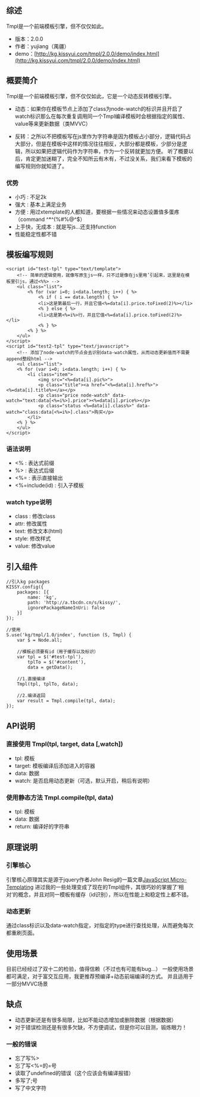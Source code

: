 ## 综述

Tmpl是一个前端模板引擎，但不仅仅如此。

* 版本：2.0.0
* 作者：yujiang（禺疆）
* demo：[http://kg.kissyui.com/tmpl/2.0.0/demo/index.html](http://kg.kissyui.com/tmpl/2.0.0/demo/index.html)

## 概要简介
Tmpl是一个前端模板引擎，但不仅仅如此，它是一个动态反转模板引擎。

* 动态：如果你在模板节点上添加了class为node-watch的标识并且开启了watch标识那么在每次重复调用同一个Tmpl编译模板时会根据指定的属性、value等来更新数据（类MVVC）

* 反转：之所以不把模板写在js里作为字符串是因为模板占小部分，逻辑代码占大部分，但是在模板中这样的情况往往相反，大部分都是模板，少部分是逻辑，所以如果把逻辑代码作为字符串，作为一个反转就更加方便。
听了概要以后，肯定更加迷糊了，完全不知所云有木有，不过没关系，我们来看下模板的编写规则你就知道了。

### 优势
* 小巧 : 不足2k
* 强大 : 基本上满足业务
* 方便 : 用过xtemplate的人都知道，要根据一些情况来动态设置值多蛋疼（command ^*^(%#%@^$）
* 上手快，无成本 : 就是写js...还支持function
* 性能稳定性都不错

## 模板编写规则
	<script id="test-tpl" type="text/template">
		<!-- 简单的逻辑使用，就像写原生js一样，只不过是像在js里用’引起来，这里是在模板里引js，通过<%%> -->
		<ul class="list">
			<% for (var i=0; i<data.length; i++) { %>
				<% if ( i == data.length) { %>
				<li>这是第最后一行，并且它值<%=data[i].price.toFixed(2)%></li>	
				<% } else { %>
				<li>这是第<%=i%>行，并且它值<%=data[i].price.toFixed(2)%></li>	
				<% } %>
			<% } %>
		</ul>
	</script>
	<script id="test2-tpl" type="text/javascript">
		<!-- 添加了node-watch的节点会去识别data-watch属性，从而动态更新值而不需要append整段html -->
		<ul class="list">
		<% for (var i=0; i<data.length; i++) { %>
			<li class="item">
				<img src="<%=data[i].pic%>">
				<p class="title"><a href="<%=data[i].href%>"><%=data[i].title%></a></p>
				<p class="price node-watch" data-watch="text:data[<%=i%>].price"><%=data[i].price%></p>
				<p class="status <%=data[i].class%>" data-watch="class:data[<%=i%>].class">购买</p>
			</li>
		<% } %>
		</ul>
	</script>

### 语法说明
* <%  : 表达式前缀
* %>  : 表达式后缀
* <%= : 表示直接输出
* <%=include(id) : 引入子模板

### watch type说明
* class : 修改class
* attr: 修改属性
* text: 修改文本(html)
* style: 修改样式
* value: 修改value

## 引入组件

	//引入kg packages
	KISSY.config({
		packages: [{
			name: 'kg',
			path: 'http://a.tbcdn.cn/s/kissy/',
			ignorePackageNameInUri: false
		}]
	});
	
	//使用
    S.use('kg/tmpl/1.0/index', function (S, Tmpl) {
    	var $ = Node.all;

    	//模板必须要有id（用于缓存以及标识）
    	var tpl = $('#test-tpl'),
    		tplTo = $('#content'),
    		data = getData();

    	//1.直接编译
    	Tmpl(tpl, tplTo, data);

    	//2.编译返回
    	var result = Tmpl.compile(tpl, data);
    });

## API说明
### 直接使用 Tmpl(tpl, target, data [,watch])
* tpl: 模板
* target: 模板编译后添加进入的容器
* data: 数据
* watch: 是否启用动态更新（可选，默认开启，稍后有说明）

### 使用静态方法 Tmpl.compile(tpl, data)
* tpl: 模板
* data: 数据
* return: 编译好的字符串

## 原理说明

### 引擎核心
引擎核心原理其实是源于jquery作者John Resig的一篇文章[JavaScript Micro-Templating](http://ejohn.org/blog/javascript-micro-templating/ "JavaScript Micro-Templating")
进过我的一些处理变成了现在的Tmpl组件，其很巧妙的掌握了‘相对’的概念，并且对同一模板有缓存（id识别），所以在性能上和稳定性上都不错。

### 动态更新
通过class标识以及data-watch指定，对指定的type进行查找处理，从而避免每次都重刷页面。

## 使用场景
目前已经经过了双十二的检验，值得信赖（不过也有可能有bug...）
一般使用场景都可满足，对于富交互应用，我更推荐预编译+动态前端编译的方式。
并且适用于一部分MVVC场景

## 缺点
* 动态更新还是有很多局限，比如不能动态增加或删除数据（根据数据）
* 对于错误检测还是有很多欠缺，不方便调试，但是你可以目测，锻炼眼力！

### 一般的错误
* 忘了写%>
* 忘了写<%=的=号
* 读取了undefined的错误（这个应该会有编译报错）
* 多写了;号
* 写了中文字符
